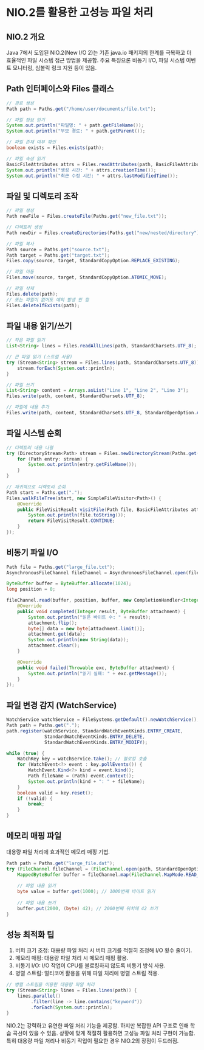 # NIO.2를 활용한 고성능 파일 처리

## NIO.2 개요

Java 7에서 도입된 NIO.2(New I/O 2)는 기존 java.io 패키지의 한계를 극복하고 더 효율적인 파일 시스템 접근 방법을 제공함. 주요 특징으론 비동기 I/O, 파일 시스템 이벤트 모니터링, 심볼릭 링크 지원 등이 있음.

## Path 인터페이스와 Files 클래스

```java
// 경로 생성
Path path = Paths.get("/home/user/documents/file.txt");

// 파일 정보 얻기
System.out.println("파일명: " + path.getFileName());
System.out.println("부모 경로: " + path.getParent());

// 파일 존재 여부 확인
boolean exists = Files.exists(path);

// 파일 속성 읽기
BasicFileAttributes attrs = Files.readAttributes(path, BasicFileAttributes.class);
System.out.println("생성 시간: " + attrs.creationTime());
System.out.println("최근 수정 시간: " + attrs.lastModifiedTime());
```

## 파일 및 디렉토리 조작

```java
// 파일 생성
Path newFile = Files.createFile(Paths.get("new_file.txt"));

// 디렉토리 생성
Path newDir = Files.createDirectories(Paths.get("new/nested/directory"));

// 파일 복사
Path source = Paths.get("source.txt");
Path target = Paths.get("target.txt");
Files.copy(source, target, StandardCopyOption.REPLACE_EXISTING);

// 파일 이동
Files.move(source, target, StandardCopyOption.ATOMIC_MOVE);

// 파일 삭제
Files.delete(path);
// 또는 파일이 없어도 예외 발생 안 함
Files.deleteIfExists(path);
```

## 파일 내용 읽기/쓰기

```java
// 작은 파일 읽기
List<String> lines = Files.readAllLines(path, StandardCharsets.UTF_8);

// 큰 파일 읽기 (스트림 사용)
try (Stream<String> stream = Files.lines(path, StandardCharsets.UTF_8)) {
    stream.forEach(System.out::println);
}

// 파일 쓰기
List<String> content = Arrays.asList("Line 1", "Line 2", "Line 3");
Files.write(path, content, StandardCharsets.UTF_8);

// 파일에 내용 추가
Files.write(path, content, StandardCharsets.UTF_8, StandardOpenOption.APPEND);
```

## 파일 시스템 순회

```java
// 디렉토리 내용 나열
try (DirectoryStream<Path> stream = Files.newDirectoryStream(Paths.get("."))) {
    for (Path entry: stream) {
        System.out.println(entry.getFileName());
    }
}

// 재귀적으로 디렉토리 순회
Path start = Paths.get(".");
Files.walkFileTree(start, new SimpleFileVisitor<Path>() {
    @Override
    public FileVisitResult visitFile(Path file, BasicFileAttributes attrs) {
        System.out.println(file.toString());
        return FileVisitResult.CONTINUE;
    }
});
```

## 비동기 파일 I/O

```java
Path file = Paths.get("large_file.txt");
AsynchronousFileChannel fileChannel = AsynchronousFileChannel.open(file, StandardOpenOption.READ);

ByteBuffer buffer = ByteBuffer.allocate(1024);
long position = 0;

fileChannel.read(buffer, position, buffer, new CompletionHandler<Integer, ByteBuffer>() {
    @Override
    public void completed(Integer result, ByteBuffer attachment) {
        System.out.println("읽은 바이트 수: " + result);
        attachment.flip();
        byte[] data = new byte[attachment.limit()];
        attachment.get(data);
        System.out.println(new String(data));
        attachment.clear();
    }

    @Override
    public void failed(Throwable exc, ByteBuffer attachment) {
        System.out.println("읽기 실패: " + exc.getMessage());
    }
});
```

## 파일 변경 감지 (WatchService)

```java
WatchService watchService = FileSystems.getDefault().newWatchService();
Path path = Paths.get(".");
path.register(watchService, StandardWatchEventKinds.ENTRY_CREATE,
              StandardWatchEventKinds.ENTRY_DELETE,
              StandardWatchEventKinds.ENTRY_MODIFY);

while (true) {
    WatchKey key = watchService.take(); // 블로킹 호출
    for (WatchEvent<?> event : key.pollEvents()) {
        WatchEvent.Kind<?> kind = event.kind();
        Path fileName = (Path) event.context();
        System.out.println(kind + ": " + fileName);
    }
    boolean valid = key.reset();
    if (!valid) {
        break;
    }
}
```

## 메모리 매핑 파일

대용량 파일 처리에 효과적인 메모리 매핑 기법.

```java
Path path = Paths.get("large_file.dat");
try (FileChannel fileChannel = (FileChannel.open(path, StandardOpenOption.READ, StandardOpenOption.WRITE))) {
    MappedByteBuffer buffer = fileChannel.map(FileChannel.MapMode.READ_WRITE, 0, fileChannel.size());
    
    // 파일 내용 읽기
    byte value = buffer.get(1000); // 1000번째 바이트 읽기
    
    // 파일 내용 쓰기
    buffer.put(2000, (byte) 42); // 2000번째 위치에 42 쓰기
}
```

## 성능 최적화 팁

1. 버퍼 크기 조정: 대용량 파일 처리 시 버퍼 크기를 적절히 조정해 I/O 횟수 줄이기.
2. 메모리 매핑: 대용량 파일 처리 시 메모리 매핑 활용.
3. 비동기 I/O: I/O 작업이 CPU를 블로킹하지 않도록 비동기 방식 사용.
4. 병렬 스트림: 멀티코어 활용을 위해 파일 처리에 병렬 스트림 적용.

```java
// 병렬 스트림을 이용한 대용량 파일 처리
try (Stream<String> lines = Files.lines(path)) {
    lines.parallel()
         .filter(line -> line.contains("keyword"))
         .forEach(System.out::println);
}
```

NIO.2는 강력하고 유연한 파일 처리 기능을 제공함. 하지만 복잡한 API 구조로 인해 학습 곡선이 있을 수 있음. 상황에 맞게 적절히 활용하면 고성능 파일 처리 구현이 가능함. 특히 대용량 파일 처리나 비동기 작업이 필요한 경우 NIO.2의 장점이 두드러짐.
